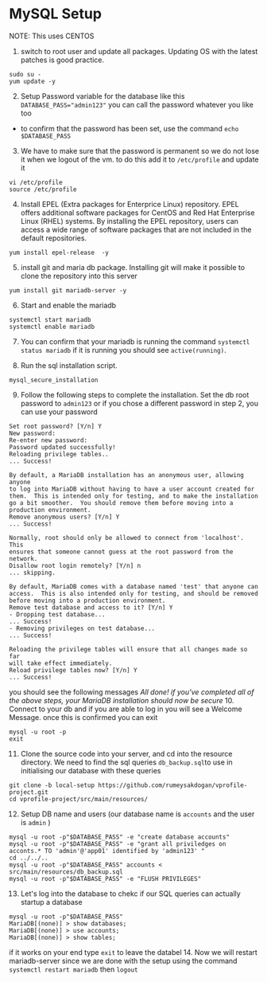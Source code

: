 # MySQL Setup
NOTE: This uses CENTOS
1. switch to root user and update all packages. Updating OS with the latest patches is good practice.
```
sudo su -
yum update -y
```
2. Setup Password variable for the database like this `DATABASE_PASS="admin123"` you can call the password whatever you like too

- to confirm that the password has been set, use the command `echo $DATABASE_PASS`

3. We have to make sure that the password is permanent so we do not lose it when we logout of the vm. to do this add it to  `/etc/profile` and update it 
```
vi /etc/profile
source /etc/profile
```
4. Install EPEL (Extra packages for Enterprice Linux) repository. EPEL offers additional software packages for CentOS and Red Hat Enterprise Linux (RHEL) systems. By installing the EPEL repository, users can access a wide range of software packages that are not included in the default repositories.
```
yum install epel-release  -y
```
5. install git and maria db package. Installing git will make it possible to clone the repository into this server
```
yum install git mariadb-server -y
```
6. Start and enable the mariadb
```
systemctl start mariadb
systemctl enable mariadb
```
7. You can confirm that your mariadb is running the command `systemctl status mariadb` if it is running you should see `active(running)`.

8. Run the sql installation script. 
```
mysql_secure_installation
```
9. Follow the following steps to complete the installation. Set the db root password to `admin123` or if you chose a different password in step 2, you can use your password
```
Set root password? [Y/n] Y
New password:
Re-enter new password:
Password updated successfully!
Reloading privilege tables..
... Success!

By default, a MariaDB installation has an anonymous user, allowing anyone
to log into MariaDB without having to have a user account created for
them.  This is intended only for testing, and to make the installation
go a bit smoother.  You should remove them before moving into a
production environment.
Remove anonymous users? [Y/n] Y
... Success!

Normally, root should only be allowed to connect from 'localhost'.  This
ensures that someone cannot guess at the root password from the network.
Disallow root login remotely? [Y/n] n
... skipping.

By default, MariaDB comes with a database named 'test' that anyone can
access.  This is also intended only for testing, and should be removed
before moving into a production environment.
Remove test database and access to it? [Y/n] Y
- Dropping test database...
... Success!
- Removing privileges on test database...
... Success!

Reloading the privilege tables will ensure that all changes made so far
will take effect immediately.
Reload privilege tables now? [Y/n] Y
... Success!
```
you should see the following messages *All done! if you've completed all of the above steps, your MariaDB installation should now be secure*
10. Connect to your db and if you are able to log in you will see a Welcome Message. once this is confirmed you can exit

```
mysql -u root -p
exit
```
11. Clone the source code into your server, and cd into the resource directory. We need to find the sql queries `db_backup.sql`to use in initialising our database with these queries
```
git clone -b local-setup https://github.com/rumeysakdogan/vprofile-project.git
cd vprofile-project/src/main/resources/
```
12. Setup DB name and users (our database name is `accounts` and the user is `admin` )
```
mysql -u root -p"$DATABASE_PASS" -e "create database accounts"
mysql -u root -p"$DATABASE_PASS" -e "grant all priviledges on acconts.* TO 'admin'@'app01' identified by 'admin123' "
cd ../../..
mysql -u root -p"$DATABASE_PASS" accounts < src/main/resources/db_backup.sql
mysql -u root -p"$DATABASE_PASS" -e "FLUSH PRIVILEGES"
```
13. Let's log into the database to chekc if our SQL queries can actually startup a database
```
mysql -u root -p"$DATABASE_PASS"
MariaDB[(none)] > show databases;
MariaDB[(none)] > use accounts;
MariaDB[(none)] > show tables;
```
if it works on your end type `exit` to leave the databel
14. Now we will restart mariadb-server since we are done with the setup using the command `systemctl restart mariadb` then `logout`









